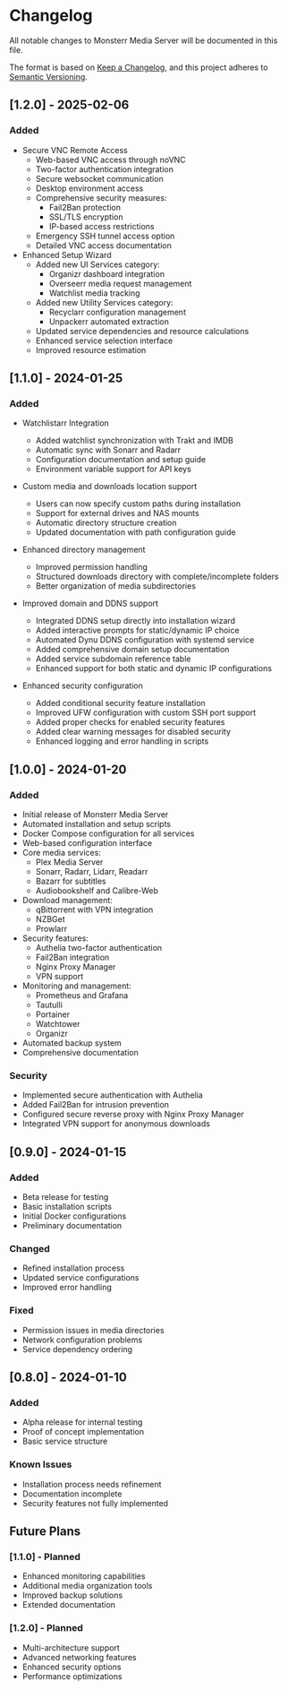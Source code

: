 # Changelog

All notable changes to Monsterr Media Server will be documented in this file.

The format is based on [Keep a Changelog](https://keepachangelog.com/en/1.0.0/),
and this project adheres to [Semantic Versioning](https://semver.org/spec/v2.0.0.html).

## [1.2.0] - 2025-02-06

### Added
- Secure VNC Remote Access
  - Web-based VNC access through noVNC
  - Two-factor authentication integration
  - Secure websocket communication
  - Desktop environment access
  - Comprehensive security measures:
    * Fail2Ban protection
    * SSL/TLS encryption
    * IP-based access restrictions
  - Emergency SSH tunnel access option
  - Detailed VNC access documentation
- Enhanced Setup Wizard
  - Added new UI Services category:
    * Organizr dashboard integration
    * Overseerr media request management
    * Watchlist media tracking
  - Added new Utility Services category:
    * Recyclarr configuration management
    * Unpackerr automated extraction
  - Updated service dependencies and resource calculations
  - Enhanced service selection interface
  - Improved resource estimation

## [1.1.0] - 2024-01-25

### Added
- Watchlistarr Integration
  - Added watchlist synchronization with Trakt and IMDB
  - Automatic sync with Sonarr and Radarr
  - Configuration documentation and setup guide
  - Environment variable support for API keys
- Custom media and downloads location support
  - Users can now specify custom paths during installation
  - Support for external drives and NAS mounts
  - Automatic directory structure creation
  - Updated documentation with path configuration guide
- Enhanced directory management
  - Improved permission handling
  - Structured downloads directory with complete/incomplete folders
  - Better organization of media subdirectories
- Improved domain and DDNS support
  - Integrated DDNS setup directly into installation wizard
  - Added interactive prompts for static/dynamic IP choice
  - Automated Dynu DDNS configuration with systemd service
  - Added comprehensive domain setup documentation
  - Added service subdomain reference table
  - Enhanced support for both static and dynamic IP configurations

- Enhanced security configuration
  - Added conditional security feature installation
  - Improved UFW configuration with custom SSH port support
  - Added proper checks for enabled security features
  - Added clear warning messages for disabled security
  - Enhanced logging and error handling in scripts

## [1.0.0] - 2024-01-20

### Added
- Initial release of Monsterr Media Server
- Automated installation and setup scripts
- Docker Compose configuration for all services
- Web-based configuration interface
- Core media services:
  - Plex Media Server
  - Sonarr, Radarr, Lidarr, Readarr
  - Bazarr for subtitles
  - Audiobookshelf and Calibre-Web
- Download management:
  - qBittorrent with VPN integration
  - NZBGet
  - Prowlarr
- Security features:
  - Authelia two-factor authentication
  - Fail2Ban integration
  - Nginx Proxy Manager
  - VPN support
- Monitoring and management:
  - Prometheus and Grafana
  - Tautulli
  - Portainer
  - Watchtower
  - Organizr
- Automated backup system
- Comprehensive documentation

### Security
- Implemented secure authentication with Authelia
- Added Fail2Ban for intrusion prevention
- Configured secure reverse proxy with Nginx Proxy Manager
- Integrated VPN support for anonymous downloads

## [0.9.0] - 2024-01-15

### Added
- Beta release for testing
- Basic installation scripts
- Initial Docker configurations
- Preliminary documentation

### Changed
- Refined installation process
- Updated service configurations
- Improved error handling

### Fixed
- Permission issues in media directories
- Network configuration problems
- Service dependency ordering

## [0.8.0] - 2024-01-10

### Added
- Alpha release for internal testing
- Proof of concept implementation
- Basic service structure

### Known Issues
- Installation process needs refinement
- Documentation incomplete
- Security features not fully implemented

## Future Plans

### [1.1.0] - Planned
- Enhanced monitoring capabilities
- Additional media organization tools
- Improved backup solutions
- Extended documentation

### [1.2.0] - Planned
- Multi-architecture support
- Advanced networking features
- Enhanced security options
- Performance optimizations
